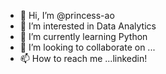 - 👋 Hi, I’m @princess-ao
- 👀 I’m interested in Data Analytics
- 🌱 I’m currently learning Python
- 💞️ I’m looking to collaborate on ...
- 📫 How to reach me ...linkedin! 

<!---
princess-ao/princess-ao is a ✨ special ✨ repository because its `README.md` (this file) appears on your GitHub profile.
You can click the Preview link to take a look at your changes.
--->
